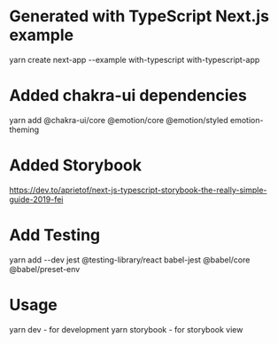# Generated with TypeScript Next.js example

yarn create next-app --example with-typescript with-typescript-app

# Added chakra-ui dependencies

yarn add @chakra-ui/core @emotion/core @emotion/styled emotion-theming

# Added Storybook
https://dev.to/aprietof/next-js-typescript-storybook-the-really-simple-guide-2019-fei

# Add Testing
yarn add --dev jest @testing-library/react babel-jest @babel/core @babel/preset-env

# Usage
yarn dev - for development
yarn storybook - for storybook view